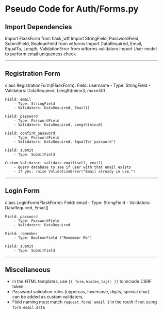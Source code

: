 # Pseudo Code for Auth/Forms.py

## Import Dependencies

Import FlaskForm from flask_wtf
Import StringField, PasswordField, SubmitField, BooleanField from wtforms
Import DataRequired, Email, EqualTo, Length, ValidationError from wtforms.validators
Import User model to perform email uniqueness check

---

## Registration Form

class RegistrationForm(FlaskForm):
    Field: username
        - Type: StringField
        - Validators: DataRequired, Length(min=3, max=50)

    Field: email
        - Type: StringField
        - Validators: DataRequired, Email()

    Field: password
        - Type: PasswordField
        - Validators: DataRequired, Length(min=8)

    Field: confirm_password
        - Type: PasswordField
        - Validators: DataRequired, EqualTo('password')

    Field: submit
        - Type: SubmitField

    Custom Validator: validate_email(self, email)
        - Query database to see if user with that email exists
        - If yes: raise ValidationError("Email already in use.")

---

## Login Form

class LoginForm(FlaskForm):
    Field: email
        - Type: StringField
        - Validators: DataRequired, Email()

    Field: password
        - Type: PasswordField
        - Validators: DataRequired

    Field: remember
        - Type: BooleanField ("Remember Me")

    Field: submit
        - Type: SubmitField

---

## Miscellaneous

* In the HTML templates, use `{{ form.hidden_tag() }}` to include CSRF token.
* Password validation rules (uppercas, lowercase, digits, special char) can be added as custom validators.
* Field naming must match `request.form['email']` in the routh if not using `form.email.data`

